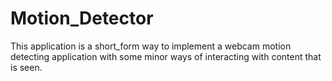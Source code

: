 # Motion_Detector

This application is a short_form way to implement a webcam motion detecting application with some minor ways of interacting with content that is seen.
